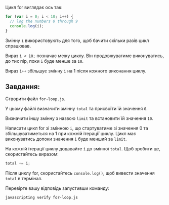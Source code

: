 Цикл for виглядає ось так:

```js
for (var i = 0; i < 10; i++) {
  // log the numbers 0 through 9
  console.log(i);
}
```

Змінну `i` використовують для того, щоб бачити скільки разів цикл спрацював.

Вираз `i < 10;` позначає межу циклу.
Він продовжуватиме виконуватись, до тих пір, поки `i` буде менше за `10`.

Вираз `i++` збільшує змінну `i` на 1 після кожного виконання циклу.

## Завдання:

Створити файл `for-loop.js`.

У цьому файлі визначити змінну `total` та присвоїти їй значення `0`.

Визначити іншу змінну з назвою `limit` та встановити їй значення `10`.

Написати цикл for зі змінною `i`, що стартуватиме зі значення 0 та збільшуватиметься на 1 при кожній ітерації циклу. Цикл має виконуватись допоки значення `i` буде менший за `limit`.

На кожній ітерації циклу додавайте `i` до змінної `total`. Щоб зробити це, скористайтесь виразом:

```js
total += i;
```

Після циклу for, скористайтесь `console.log()`, щоб вивести значення `total` в термінал.

Перевірте вашу відповідь запустивши команду:

```bash
javascripting verify for-loop.js
```
